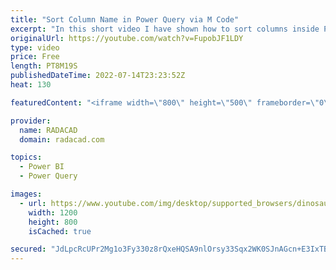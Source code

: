 ```yaml
---
title: "Sort Column Name in Power Query via M Code"
excerpt: "In this short video I have shown how to sort columns inside Power query  Sortcol = Table.ReorderColumns(#\"Changed Type\", List.Sort(Table.ColumnNames(#\"Changed Type\")))  see blog post https://radacad.com/sort-column-name-in-power-query-via-m-code"
originalUrl: https://youtube.com/watch?v=FupobJF1LDY
type: video
price: Free
length: PT8M19S
publishedDateTime: 2022-07-14T23:23:52Z
heat: 130

featuredContent: "<iframe width=\"800\" height=\"500\" frameborder=\"0\" src=\"https://www.youtube.com/embed/FupobJF1LDY\" allow=\"accelerometer; autoplay; encrypted-media; gyroscope; picture-in-picture\" allowfullscreen></iframe>"

provider:
  name: RADACAD
  domain: radacad.com

topics:
  - Power BI
  - Power Query

images:
  - url: https://www.youtube.com/img/desktop/supported_browsers/dinosaur.png
    width: 1200
    height: 800
    isCached: true

secured: "JdLpcRcUPr2Mg1o3Fy330z8rQxeHQSA9nlOrsy33Sqx2WK0SJnAGcn+E3IxTBEuTUptDfW7cXKIPXxcaK7gSpwP4BJ1E6OPmjuJYm2Iu6yg7F7zBYUP2ZYX3uW+LQzhUIjei958yvfs0z2CtEQFOu9eWqhwnjmMRPUSn6BMP0WyxobvYNtY6b1+i95P1/DPoDAwwPSwKUNEZKS2+3gqWL0fHMVAuc24LA1Mx2axXKW0J8hh3jfwDhg8T1/V1jn/6vcHpdsniTAnvxbCNK/H4OazxATOtTZ0ahjhyyl8MyOW0QloCvGsiU7/jFuVMws3aUPmJCSbz6qI+D4n/YtS8QD8P08UOPHiXJiBHZsm7a/1LEJ//QZRCnNvd64Y1k5UGJFo77hf0Yv52gKD+s9JX2ECBudPRZnMbCUhWi8ecgEs=;vi9yrkCx/dsvxjzMJ0PR0A=="
---
```



